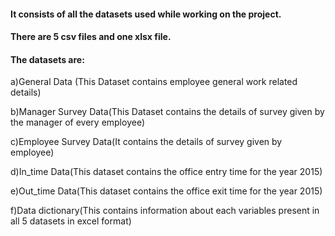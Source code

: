 #### It consists of all the datasets used while working on the project.

#### There are 5  csv files and one xlsx  file.

#### The datasets are:
a)General Data (This Dataset contains employee general work related details)

b)Manager Survey Data(This Dataset contains the details of survey given by the manager of every employee)

c)Employee Survey Data(It contains the details of survey given by employee)

d)In_time Data(This dataset contains the office entry time for the year 2015)

e)Out_time Data(This dataset contains the office exit time for the year 2015)

f)Data dictionary(This  contains information about each variables present in all 5 datasets in excel format)

